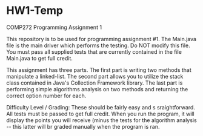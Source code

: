 # HW1-Temp
COMP272 Programming Assignment 1

This repository is to be used for programming assignment #1. The Main.java file is the main driver which performs the testing. Do NOT modify this file. You must pass all supplied tests that are currently contained in the file Main.java to get full credit.

This assignment has three parts. The first part is writing two methods that manipulate a linked-list. The second part allows you to utilize the stack class contained in Java's Collection Framework library. The last part is performing simple algorithms analysis on two methods and returning the correct option number for each.

Difficulty Level / Grading: These should be fairly easy and s sraightforward. All tests must be passed to get full credit. When you run the program, it will display the points you will receive (minus the tests for the algorithm analysis -- this latter will br graded manually when the program is ran.
